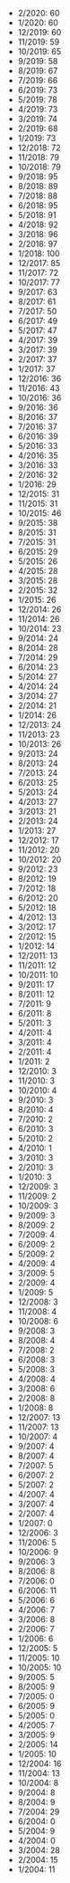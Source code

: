 *  2/2020: 60
*  1/2020: 60
*  12/2019: 60
*  11/2019: 59
*  10/2019: 65
*  9/2019: 58
*  8/2019: 67
*  7/2019: 66
*  6/2019: 73
*  5/2019: 78
*  4/2019: 73
*  3/2019: 74
*  2/2019: 68
*  1/2019: 73
*  12/2018: 72
*  11/2018: 79
*  10/2018: 79
*  9/2018: 95
*  8/2018: 89
*  7/2018: 88
*  6/2018: 95
*  5/2018: 91
*  4/2018: 92
*  3/2018: 96
*  2/2018: 97
*  1/2018: 100
*  12/2017: 85
*  11/2017: 72
*  10/2017: 77
*  9/2017: 63
*  8/2017: 61
*  7/2017: 50
*  6/2017: 49
*  5/2017: 47
*  4/2017: 39
*  3/2017: 39
*  2/2017: 37
*  1/2017: 37
*  12/2016: 36
*  11/2016: 43
*  10/2016: 36
*  9/2016: 36
*  8/2016: 37
*  7/2016: 37
*  6/2016: 39
*  5/2016: 33
*  4/2016: 35
*  3/2016: 33
*  2/2016: 32
*  1/2016: 29
*  12/2015: 31
*  11/2015: 31
*  10/2015: 46
*  9/2015: 38
*  8/2015: 31
*  7/2015: 31
*  6/2015: 29
*  5/2015: 26
*  4/2015: 28
*  3/2015: 28
*  2/2015: 32
*  1/2015: 26
*  12/2014: 26
*  11/2014: 26
*  10/2014: 23
*  9/2014: 24
*  8/2014: 28
*  7/2014: 29
*  6/2014: 23
*  5/2014: 27
*  4/2014: 24
*  3/2014: 27
*  2/2014: 21
*  1/2014: 26
*  12/2013: 24
*  11/2013: 23
*  10/2013: 26
*  9/2013: 24
*  8/2013: 24
*  7/2013: 24
*  6/2013: 25
*  5/2013: 24
*  4/2013: 27
*  3/2013: 21
*  2/2013: 24
*  1/2013: 27
*  12/2012: 17
*  11/2012: 20
*  10/2012: 20
*  9/2012: 23
*  8/2012: 19
*  7/2012: 18
*  6/2012: 20
*  5/2012: 18
*  4/2012: 13
*  3/2012: 17
*  2/2012: 15
*  1/2012: 14
*  12/2011: 13
*  11/2011: 12
*  10/2011: 10
*  9/2011: 17
*  8/2011: 12
*  7/2011: 9
*  6/2011: 8
*  5/2011: 3
*  4/2011: 4
*  3/2011: 4
*  2/2011: 4
*  1/2011: 2
*  12/2010: 3
*  11/2010: 3
*  10/2010: 4
*  9/2010: 3
*  8/2010: 4
*  7/2010: 2
*  6/2010: 3
*  5/2010: 2
*  4/2010: 1
*  3/2010: 3
*  2/2010: 3
*  1/2010: 3
*  12/2009: 3
*  11/2009: 2
*  10/2009: 3
*  9/2009: 3
*  8/2009: 2
*  7/2009: 4
*  6/2009: 2
*  5/2009: 2
*  4/2009: 4
*  3/2009: 5
*  2/2009: 4
*  1/2009: 5
*  12/2008: 3
*  11/2008: 4
*  10/2008: 6
*  9/2008: 3
*  8/2008: 4
*  7/2008: 2
*  6/2008: 3
*  5/2008: 3
*  4/2008: 4
*  3/2008: 6
*  2/2008: 8
*  1/2008: 8
*  12/2007: 13
*  11/2007: 13
*  10/2007: 4
*  9/2007: 4
*  8/2007: 4
*  7/2007: 5
*  6/2007: 2
*  5/2007: 2
*  4/2007: 4
*  3/2007: 4
*  2/2007: 4
*  1/2007: 0
*  12/2006: 3
*  11/2006: 5
*  10/2006: 9
*  9/2006: 3
*  8/2006: 8
*  7/2006: 0
*  6/2006: 11
*  5/2006: 6
*  4/2006: 7
*  3/2006: 8
*  2/2006: 7
*  1/2006: 6
*  12/2005: 5
*  11/2005: 10
*  10/2005: 10
*  9/2005: 5
*  8/2005: 9
*  7/2005: 0
*  6/2005: 9
*  5/2005: 0
*  4/2005: 7
*  3/2005: 9
*  2/2005: 14
*  1/2005: 10
*  12/2004: 16
*  11/2004: 13
*  10/2004: 8
*  9/2004: 8
*  8/2004: 9
*  7/2004: 29
*  6/2004: 0
*  5/2004: 9
*  4/2004: 0
*  3/2004: 28
*  2/2004: 15
*  1/2004: 11